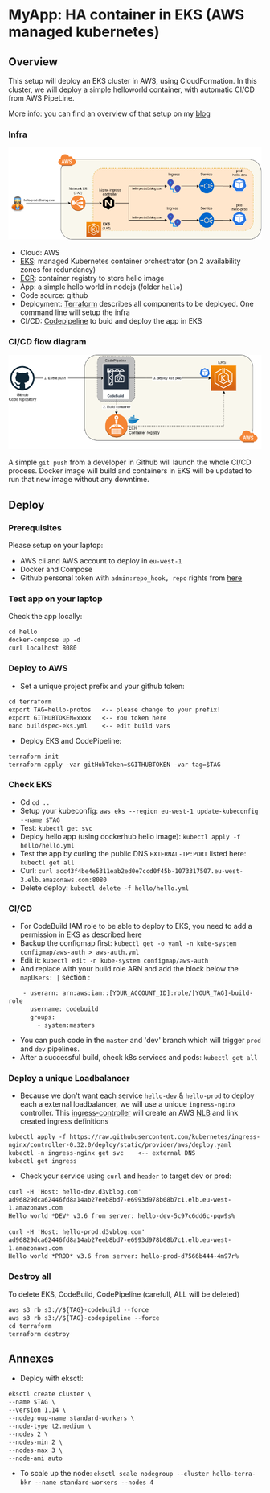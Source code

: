 # MyApp: HA container in EKS (AWS managed kubernetes)

## Overview

This setup will deploy an EKS cluster in AWS, using CloudFormation. In this cluster, we will deploy a simple helloworld container, with automatic CI/CD from AWS PipeLine.

More info: you can find an overview of that setup on my [blog](https://greg.satoshi.tech/eks)

### Infra
![Infra](./.github/images/myapp-eks-infra.png)

- Cloud: AWS
- [EKS](https://aws.amazon.com/eks): managed Kubernetes container orchestrator (on 2 availability zones for redundancy)
- [ECR](https://aws.amazon.com/ecr): container registry to store hello image
- App: a simple hello world in nodejs (folder `hello`)
- Code source: github
- Deployment: [Terraform](https://www.terraform.io/) describes all components to be deployed. One command line will setup the infra
- CI/CD: [Codepipeline](https://aws.amazon.com/codepipeline) to buid and deploy the app in EKS


### CI/CD flow diagram

![CI/CD](./.github/images/myapp-eks-cicd.png)

A simple `git push` from a developer in Github will launch the whole CI/CD process. Docker image will build and containers in EKS will be updated to run that new image without any downtime.

## Deploy

### Prerequisites
Please setup on your laptop:
- AWS cli and AWS account to deploy in `eu-west-1`
- Docker and Compose
- Github personal token with `admin:repo_hook, repo` rights from [here](https://github.com/settings/tokens)

### Test app on your laptop
Check the app locally:
```
cd hello
docker-compose up -d
curl localhost 8080
```

### Deploy to AWS
- Set a unique project prefix and your github token:
```
cd terraform
export TAG=hello-protos   <-- please change to your prefix!
export GITHUBTOKEN=xxxx   <-- You token here
nano buildspec-eks.yml    <-- edit build vars
```
- Deploy EKS and CodePipeline: 
```
terraform init
terraform apply -var gitHubToken=$GITHUBTOKEN -var tag=$TAG
```

### Check EKS
- Cd `cd ..`
- Setup your kubeconfig: `aws eks --region eu-west-1 update-kubeconfig --name $TAG`
- Test: `kubectl get svc`
- Deploy hello app (using dockerhub hello image): `kubectl apply -f hello/hello.yml` 
- Test the app by curling the public DNS `EXTERNAL-IP:PORT` listed here: `kubectl get all`
- Curl: `curl acc43f4be4e5311eab2ed0e7ccd0f45b-1073317507.eu-west-3.elb.amazonaws.com:8080`
- Delete deploy: `kubectl delete -f hello/hello.yml`

### CI/CD
- For CodeBuild IAM role to be able to deploy to EKS, you need to add a permission in EKS as described [here](https://docs.aws.amazon.com/eks/latest/userguide/add-user-role.html)
- Backup the configmap first: `kubectl get -o yaml -n kube-system configmap/aws-auth > aws-auth.yml`
- Edit it: `kubectl edit -n kube-system configmap/aws-auth`
- And replace with your build role ARN and add the block below the `mapUsers: |` section :
```
    - userarn: arn:aws:iam::[YOUR_ACCOUNT_ID]:role/[YOUR_TAG]-build-role
      username: codebuild
      groups:
        - system:masters
```
- You can push code in the `master` and 'dev' branch which will trigger `prod` and `dev` pipelines.
- After a successful build, check k8s services and pods: `kubectl get all`

### Deploy a unique Loadbalancer
- Because we don't want each service `hello-dev` & `hello-prod` to deploy each a external loadbalancer, we will use a unique `ingress-nginx` controller. This [ingress-controller](https://kubernetes.github.io/ingress-nginx/deploy/#aws) will create an AWS [NLB](https://docs.aws.amazon.com/elasticloadbalancing/latest/network/introduction.html) and link created ingress definitions
```
kubectl apply -f https://raw.githubusercontent.com/kubernetes/ingress-nginx/controller-0.32.0/deploy/static/provider/aws/deploy.yaml
kubectl -n ingress-nginx get svc    <-- external DNS
kubectl get ingress
```
- Check your service using `curl` and `header` to target dev or prod: 
```
curl -H 'Host: hello-dev.d3vblog.com' ad96829dca62446fd8a14ab27eeb8bd7-e6993d978b08b7c1.elb.eu-west-1.amazonaws.com
Hello world *DEV* v3.6 from server: hello-dev-5c97c6dd6c-pqw9s%

curl -H 'Host: hello-prod.d3vblog.com' ad96829dca62446fd8a14ab27eeb8bd7-e6993d978b08b7c1.elb.eu-west-1.amazonaws.com
Hello world *PROD* v3.6 from server: hello-prod-d7566b444-4m97r%
```

### Destroy all
To delete EKS, CodeBuild, CodePipeline (carefull, ALL will be deleted)
```
aws s3 rb s3://${TAG}-codebuild --force
aws s3 rb s3://${TAG}-codepipeline --force
cd terraform
terraform destroy
```

## Annexes

- Deploy with eksctl:
```
eksctl create cluster \
--name $TAG \
--version 1.14 \
--nodegroup-name standard-workers \
--node-type t2.medium \
--nodes 2 \
--nodes-min 2 \
--nodes-max 3 \
--node-ami auto
```
- To scale up the node: `eksctl scale nodegroup --cluster hello-terra-bkr --name standard-workers --nodes 4`
